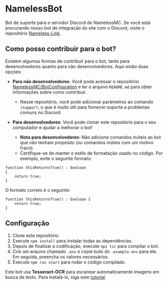 # NamelessBot  

Bot de suporte para o servidor Discord do NamelessMC. Se você está procurando nosso bot de integração do site com o Discord, visite o repositório [Nameless-Link](https://github.com/NamelessMC/Nameless-Link).  

## Como posso contribuir para o bot?  

Existem algumas formas de contribuir para o bot, tanto para desenvolvedores quanto para não desenvolvedores. Aqui estão duas opções:  

- **Para não desenvolvedores**: Você pode acessar o repositório [NamelessMC/BotConfiguration](https://github.com/NamelessMC/BotConfiguration) e ler o arquivo `README.md` para obter informações sobre como contribuir.  
  - Nesse repositório, você pode adicionar parâmetros ao comando `/support`, o que é muito útil para fornecer suporte a problemas comuns no Discord.  

- **Para desenvolvedores**: Você pode clonar este repositório para o seu computador e ajudar a melhorar o bot!  
  - **Nota para desenvolvedores**: Não adicione comandos inúteis ao bot que não tenham propósito (ou comandos inúteis com um motivo fraco).  
  - Certifique-se de manter o estilo de formatação usado no código. Por exemplo, evite o seguinte formato:  

```
function thisReturnsTrue() : boolean
{
    return true;
}
```

O formato correto é o seguinte:  

```
function thisReturnsTrue() : boolean {
    return true;
}
```

## Configuração  

1. Clone este repositório.  
2. Execute `npm install` para instalar todas as dependências.  
3. Depois de finalizar a codificação, execute `npx tsc` para compilar o bot.  
4. Crie um arquivo chamado `.env` e copie tudo do `.example.env` para ele. Em seguida, preencha os valores necessários.  
5. Execute `npm run start` para rodar o código compilado.  

Este bot usa **Tesseract-OCR** para escanear automaticamente imagens em busca de texto. Para instalá-lo, siga este [tutorial](https://github.com/tesseract-ocr/tessdoc/blob/main/Installation.md).
